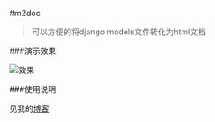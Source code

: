 #m2doc

>可以方便的将django models文件转化为html文档

###演示效果

![效果](http://github.com/congyuandong/m2doc/raw/master/m2doc.jpg)

###使用说明

见我的[博客](http://www.congyuandong.cn/?p=577)
